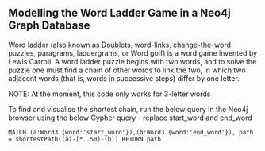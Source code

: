 ## Modelling the Word Ladder Game in a Neo4j Graph Database
Word ladder (also known as Doublets, word-links, change-the-word puzzles, paragrams, laddergrams, or Word golf) is a word game invented by Lewis Carroll. A word ladder puzzle begins with two words, and to solve the puzzle one must find a chain of other words to link the two, in which two adjacent words (that is, words in successive steps) differ by one letter.

NOTE: At the moment, this code only works for 3-letter words

To find and visualise the shortest chain, run the below query in the Neo4j browser using the below Cypher query - replace start_word and end_word
```cypher
MATCH (a:Word3 {word:'start_word'}),(b:Word3 {word:'end_word'}), path = shortestPath((a)-[*..50]-(b)) RETURN path
```
